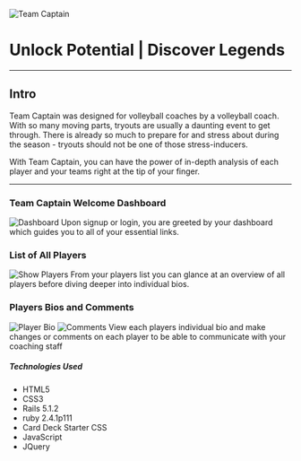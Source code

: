 ![Team Captain](http://i.imgur.com/BUhxYqt.png "Team Captain")
#  Unlock Potential | Discover Legends

---

## Intro

Team Captain was designed for volleyball coaches by a volleyball coach. With so many moving parts, tryouts are usually a daunting event to get through. There is already so much to prepare for and stress about during the season - tryouts should not be one of those stress-inducers. 

With Team Captain, you can have the power of in-depth analysis of each player and your teams right at the tip of your finger.

---

### Team Captain Welcome Dashboard
![Dashboard](http://i.imgur.com/pZbXDP0.png "Dashboard")
Upon signup or login, you are greeted by your dashboard which  guides you to all of your essential links. 

### List of All Players
![Show Players](http://i.imgur.com/AX3k4V1.png "Show Players")
From your players list you can glance at an overview of all players before diving deeper into individual bios.

### Players Bios and Comments

![Player Bio](http://i.imgur.com/88id5cK.png "Player Bio")
![Comments](http://i.imgur.com/UayWutA.png "Comments")
View each players individual bio and make changes or comments on each player to be able to communicate with your coaching staff

##### Technologies Used 

* HTML5 
* CSS3 
* Rails 5.1.2
* ruby 2.4.1p111
* Card Deck Starter CSS
* JavaScript
* JQuery







